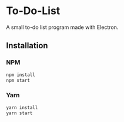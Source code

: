 # To-Do-List
A small to-do list program made with Electron.

## Installation

### NPM
```sh
npm install
npm start
```
### Yarn
```sh
yarn install
yarn start
```
